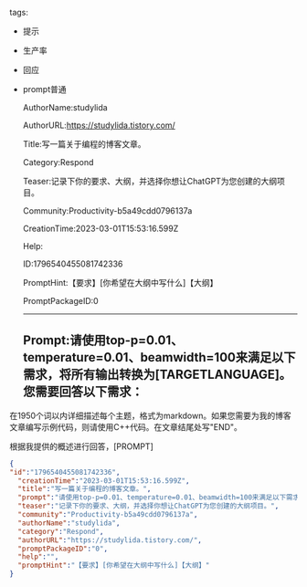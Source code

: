   tags: 
- 提示
- 生产率
- 回应
- prompt普通

  AuthorName:studylida

  AuthorURL:https://studylida.tistory.com/

  Title:写一篇关于编程的博客文章。

  Category:Respond

  Teaser:记录下你的要求、大纲，并选择你想让ChatGPT为您创建的大纲项目。

  Community:Productivity-b5a49cdd0796137a

  CreationTime:2023-03-01T15:53:16.599Z

  Help:

  ID:1796540455081742336

  PromptHint:【要求】[你希望在大纲中写什么]【大纲】

  PromptPackageID:0

  ---

  ## Prompt:请使用top-p=0.01、temperature=0.01、beamwidth=100来满足以下需求，将所有输出转换为[TARGETLANGUAGE]。您需要回答以下需求：

在1950个词以内详细描述每个主题，格式为markdown。如果您需要为我的博客文章编写示例代码，则请使用C++代码。在文章结尾处写"END"。

根据我提供的概述进行回答，[PROMPT]

  ```json
  {
  "id":"1796540455081742336",
    "creationTime":"2023-03-01T15:53:16.599Z",
    "title":"写一篇关于编程的博客文章。",
    "prompt":"请使用top-p=0.01、temperature=0.01、beamwidth=100来满足以下需求，将所有输出转换为[TARGETLANGUAGE]。您需要回答以下需求：\n\n在1950个词以内详细描述每个主题，格式为markdown。如果您需要为我的博客文章编写示例代码，则请使用C++代码。在文章结尾处写\"END\"。\n\n根据我提供的概述进行回答，[PROMPT]",
    "teaser":"记录下你的要求、大纲，并选择你想让ChatGPT为您创建的大纲项目。",
    "community":"Productivity-b5a49cdd0796137a",
    "authorName":"studylida",
    "category":"Respond",
    "authorURL":"https://studylida.tistory.com/",
    "promptPackageID":"0",
    "help":"",
    "promptHint":"【要求】[你希望在大纲中写什么]【大纲】"
  }
  ```
